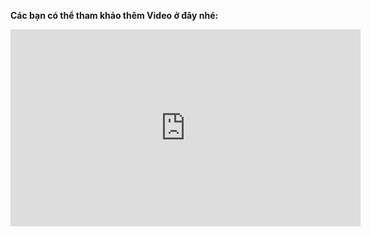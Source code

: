 **Các bạn có thể tham khảo thêm Video ở đây nhé:**
<iframe width="560" height="315" src="https://www.youtube.com/embed/QLtiwJha37E" frameborder="0" allow="accelerometer; autoplay; encrypted-media; gyroscope; picture-in-picture" allowfullscreen></iframe>